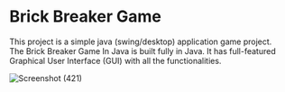 # Brick Breaker Game

This project is a simple java (swing/desktop) application game project. The Brick Breaker Game In Java is built fully in Java. It has full-featured Graphical User Interface (GUI) with all the functionalities. 

![Screenshot (421)](https://user-images.githubusercontent.com/86567413/174601857-bd257741-c4a6-4bf3-abd6-2b19e6366ffe.png)
